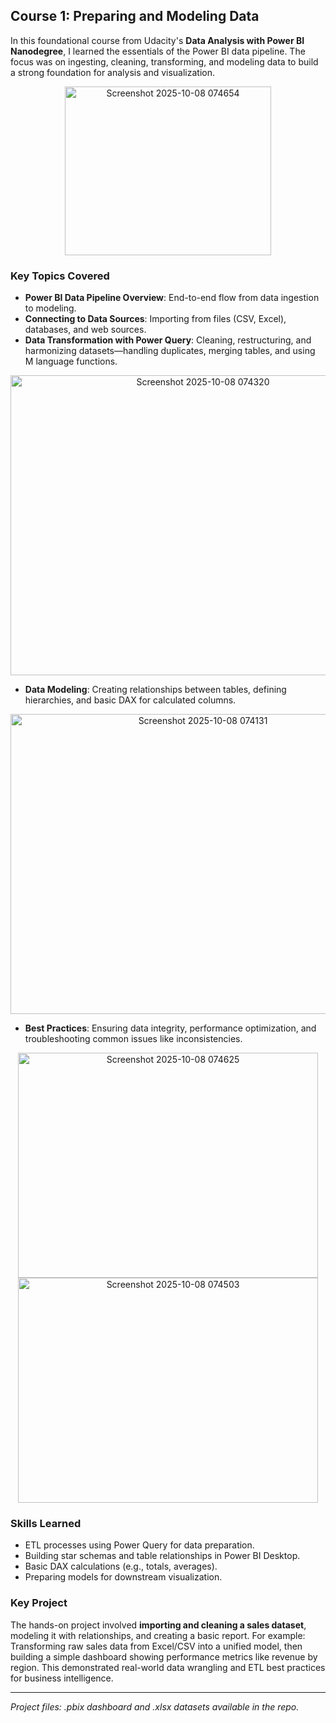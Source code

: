 ## Course 1: Preparing and Modeling Data

In this foundational course from Udacity's **Data Analysis with Power BI Nanodegree**, I learned the essentials of the Power BI data pipeline. The focus was on ingesting, cleaning, transforming, and modeling data to build a strong foundation for analysis and visualization.

<div align="center">
<img width="330" height="270" alt="Screenshot 2025-10-08 074654" src="https://github.com/user-attachments/assets/dd0dbca0-9c10-4593-a7a2-daa37eabf6de" />
</div>

### Key Topics Covered
- **Power BI Data Pipeline Overview**: End-to-end flow from data ingestion to modeling.
- **Connecting to Data Sources**: Importing from files (CSV, Excel), databases, and web sources.
- **Data Transformation with Power Query**: Cleaning, restructuring, and harmonizing datasets—handling duplicates, merging tables, and using M language functions.
<div align="center">
<img width="600" height="480" alt="Screenshot 2025-10-08 074320" src="https://github.com/user-attachments/assets/99daf896-9166-498e-b7d5-05a8719daa33" />
</div>

- **Data Modeling**: Creating relationships between tables, defining hierarchies, and basic DAX for calculated columns.
<div align="center">
  <img width="600" height="480" alt="Screenshot 2025-10-08 074131" src="https://github.com/user-attachments/assets/d6de48c5-c519-4c5a-b5aa-1d4addb6a19d" />
</div>


- **Best Practices**: Ensuring data integrity, performance optimization, and troubleshooting common issues like inconsistencies.
<div align="center">
<img width="480" height="360" alt="Screenshot 2025-10-08 074625" src="https://github.com/user-attachments/assets/222d7c30-a20b-48dd-a7da-63df6e08e73c" />
<img width="480" height="360" alt="Screenshot 2025-10-08 074503" src="https://github.com/user-attachments/assets/9737d2fb-99f7-4ae5-bb9b-7e4c3819d84a" />
</div>  


### Skills Learned
- ETL processes using Power Query for data preparation.
- Building star schemas and table relationships in Power BI Desktop.
- Basic DAX calculations (e.g., totals, averages).
- Preparing models for downstream visualization.

### Key Project
The hands-on project involved **importing and cleaning a sales dataset**, modeling it with relationships, and creating a basic report. For example: Transforming raw sales data from Excel/CSV into a unified model, then building a simple dashboard showing performance metrics like revenue by region. This demonstrated real-world data wrangling and ETL best practices for business intelligence.


---

*Project files: .pbix dashboard and .xlsx datasets available in the repo.*
